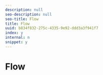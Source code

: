 ```yaml
---
description: null
seo-description: null
seo-title: Flow
title: Flow
uuid: b834f832-275c-4335-9e92-ddd3a3f941f7
index: y
internal: n
snippet: y
---
```


# Flow

